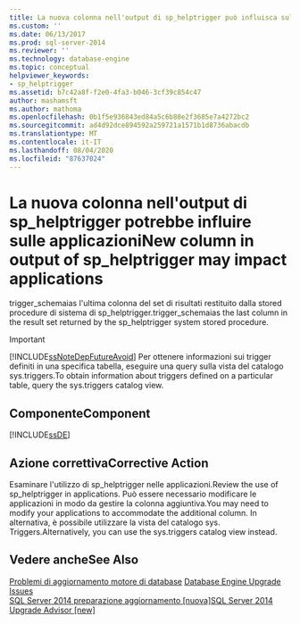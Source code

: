 ```yaml
---
title: La nuova colonna nell'output di sp_helptrigger può influisca sulle applicazioni | Microsoft Docs
ms.custom: ''
ms.date: 06/13/2017
ms.prod: sql-server-2014
ms.reviewer: ''
ms.technology: database-engine
ms.topic: conceptual
helpviewer_keywords:
- sp_helptrigger
ms.assetid: b7c42a8f-f2e0-4fa3-b046-3cf39c854c47
author: mashamsft
ms.author: mathoma
ms.openlocfilehash: 0b1f5e936843ed84a5c6b88e2f3685e7a4272bc2
ms.sourcegitcommit: ad4d92dce894592a259721a1571b1d8736abacdb
ms.translationtype: MT
ms.contentlocale: it-IT
ms.lasthandoff: 08/04/2020
ms.locfileid: "87637024"
---
```

# <a name="new-column-in-output-of-sp_helptrigger-may-impact-applications"></a><span data-ttu-id="82682-102">La nuova colonna nell'output di sp_helptrigger potrebbe influire sulle applicazioni</span><span class="sxs-lookup"><span data-stu-id="82682-102">New column in output of sp_helptrigger may impact applications</span></span>
  <span data-ttu-id="82682-103">trigger_schemaias l'ultima colonna del set di risultati restituito dalla stored procedure di sistema di sp_helptrigger.</span><span class="sxs-lookup"><span data-stu-id="82682-103">trigger_schemaias the last column in the result set returned by the sp_helptrigger system stored procedure.</span></span>  
  
> [!IMPORTANT]  
>  [!INCLUDE[ssNoteDepFutureAvoid](../../includes/ssnotedepfutureavoid-md.md)] <span data-ttu-id="82682-104">Per ottenere informazioni sui trigger definiti in una specifica tabella, eseguire una query sulla vista del catalogo sys.triggers.</span><span class="sxs-lookup"><span data-stu-id="82682-104">To obtain information about triggers defined on a particular table, query the sys.triggers catalog view.</span></span>  
  
## <a name="component"></a><span data-ttu-id="82682-105">Componente</span><span class="sxs-lookup"><span data-stu-id="82682-105">Component</span></span>  
 [!INCLUDE[ssDE](../../includes/ssde-md.md)]  
  
## <a name="corrective-action"></a><span data-ttu-id="82682-106">Azione correttiva</span><span class="sxs-lookup"><span data-stu-id="82682-106">Corrective Action</span></span>  
 <span data-ttu-id="82682-107">Esaminare l'utilizzo di sp_helptrigger nelle applicazioni.</span><span class="sxs-lookup"><span data-stu-id="82682-107">Review the use of sp_helptrigger in applications.</span></span> <span data-ttu-id="82682-108">Può essere necessario modificare le applicazioni in modo da gestire la colonna aggiuntiva.</span><span class="sxs-lookup"><span data-stu-id="82682-108">You may need to modify your applications to accommodate the additional column.</span></span> <span data-ttu-id="82682-109">In alternativa, è possibile utilizzare la vista del catalogo sys. Triggers.</span><span class="sxs-lookup"><span data-stu-id="82682-109">Alternatively, you can use the sys.triggers catalog view instead.</span></span>  
  
## <a name="see-also"></a><span data-ttu-id="82682-110">Vedere anche</span><span class="sxs-lookup"><span data-stu-id="82682-110">See Also</span></span>  
 <span data-ttu-id="82682-111">[Problemi di aggiornamento motore di database](../../../2014/sql-server/install/database-engine-upgrade-issues.md) </span><span class="sxs-lookup"><span data-stu-id="82682-111">[Database Engine Upgrade Issues](../../../2014/sql-server/install/database-engine-upgrade-issues.md) </span></span>  
 [<span data-ttu-id="82682-112">SQL Server 2014 preparazione aggiornamento &#91;nuova&#93;</span><span class="sxs-lookup"><span data-stu-id="82682-112">SQL Server 2014 Upgrade Advisor &#91;new&#93;</span></span>](sql-server-2014-upgrade-advisor.md)  
  
  
